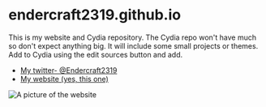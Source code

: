 # endercraft2319.github.io
This is my website and Cydia repository. The Cydia repo won't have much so don't expect anything big. It will include some small projects or themes. Add to Cydia using the edit sources button and add.
* [My twitter- @Endercraft2319](http://twitter.com/Endercraft2319)
* [My website (yes, this one)](https://endercraft2319.github.io)

![A picture of the website](http://monosnap.com/image/bOcxxxxLGF.png)
